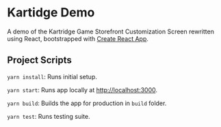 # Kartidge Demo

A demo of the Kartridge Game Storefront Customization Screen rewritten using React, bootstrapped with [Create React App](https://github.com/facebook/create-react-app).

## Project Scripts

`yarn install`: Runs initial setup.

`yarn start`: Runs app locally at [http://localhost:3000](http://localhost:3000).

`yarn build`: Builds the app for production in `build` folder.

`yarn test`: Runs testing suite.
